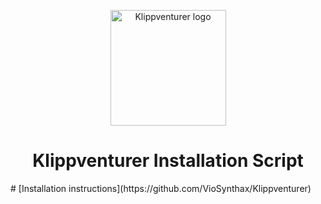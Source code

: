 <p align="center">
  <a>
    <img src="https://raw.githubusercontent.com/VioSynthax/Adventurer-Voxel-Klipper/2.0-preview/images/klippventurer.svg" alt="Klippventurer logo" height="185">
    <h1 align="center">Klippventurer Installation Script</h1>
  </a>
</p>
</div>
# [Installation instructions](https://github.com/VioSynthax/Klippventurer)
